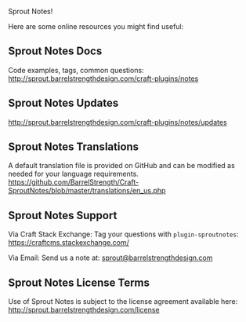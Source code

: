 Sprout Notes!

Here are some online resources you might find useful:


Sprout Notes Docs
------------------------------------------------------------
Code examples, tags, common questions:
http://sprout.barrelstrengthdesign.com/craft-plugins/notes


Sprout Notes Updates
------------------------------------------------------------
http://sprout.barrelstrengthdesign.com/craft-plugins/notes/updates


Sprout Notes Translations
------------------------------------------------------------
A default translation file is provided on GitHub and can be modified 
as needed for your language requirements.
https://github.com/BarrelStrength/Craft-SproutNotes/blob/master/translations/en_us.php


Sprout Notes Support
------------------------------------------------------------

Via Craft Stack Exchange: Tag your questions with `plugin-sproutnotes`:
https://craftcms.stackexchange.com/

Via Email:
Send us a note at: sprout@barrelstrengthdesign.com


Sprout Notes License Terms
------------------------------------------------------------
Use of Sprout Notes is subject to the license agreement available here:
http://sprout.barrelstrengthdesign.com/license